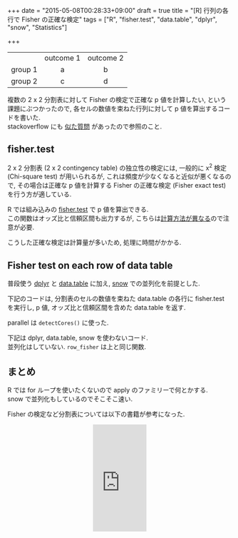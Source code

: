 +++
date = "2015-05-08T00:28:33+09:00"
draft = true
title = "[R] 行列の各行で Fisher の正確な検定"
tags = ["R", "fisher.test", "data.table", "dplyr", "snow", "Statistics"]

+++

<style>#ct td { text-align: center; }</style>
<table id="ct" align="center">
  <tbody>
    <tr>
      <td></td>
      <td>outcome 1</td>
      <td>outcome 2</td>
    </tr>
    <tr>
      <td>group 1</td>
      <td>a</td>
      <td>b</td>
    </tr>
    <tr>
      <td>group 2</td>
      <td>c</td>
      <td>d</td>
    </tr>
  </tbody>
</table>

複数の 2 x 2 分割表に対して Fisher の検定で正確な p 値を計算したい, という課題にぶつかったので, 各セルの数値を束ねた行列に対して p 値を算出するコードを書いた.  
stackoverflow にも [似た質問](http://stackoverflow.com/questions/14983579/running-a-fisher-test-on-each-row-of-a-data-frame-in-r) があったので参照のこと.

fisher.test
-----------

2 x 2 分割表 (2 x 2 contingency table) の独立性の検定には, 一般的に x<sup>2</sup> 検定 (Chi-square test) が用いられるが, これは頻度が少なくなると近似が悪くなるので, その場合は正確な p 値を計算する Fisher の正確な検定 (Fisher exact test) を行う方が適している.

R では組み込みの [fisher.test](https://stat.ethz.ch/R-manual/R-patched/library/stats/html/fisher.test.html) で p 値を算出できる.  
この関数はオッズ比と信頼区間も出力するが, こちらは[計算方法が異なる](http://oku.edu.mie-u.ac.jp/~okumura/stat/fishertest.html)ので注意が必要.

こうした正確な検定は計算量が多いため, 処理に時間がかかる.

Fisher test on each row of data table
-------------------------------------

普段使う [dplyr](https://github.com/hadley/dplyr) と [data.table](https://github.com/Rdatatable/data.table) に加え, [snow](http://cran.r-project.org/web/packages/snow/) での並列化を前提とした.

下記のコードは, 分割表のセルの数値を束ねた data.table の各行に fisher.test を実行し, p 値, オッズ比と信頼区間を含めた data.table を返す.

<script src="https://gist.github.com/dceoy/4d75564e5f44702ee3bc.js?file=row_fisher_dt.R"></script>

parallel は `detectCores()` に使った.

下記は dplyr, data.table, snow を使わないコード.  
並列化はしていない. `row_fisher` は上と同じ関数.

<script src="https://gist.github.com/dceoy/4d75564e5f44702ee3bc.js?file=row_fisher_df.R"></script>

まとめ
------

R では for ループを使いたくないので apply のファミリーで何とかする.  
snow で並列化もしているのでそこそこ速い.

Fisher の検定など分割表については以下の書籍が参考になった.

<div style="text-align: center;">
  <iframe src="http://rcm-fe.amazon-adsystem.com/e/cm?lt1=_blank&bc1=000000&IS2=1&bg1=FFFFFF&fc1=000000&lc1=0000FF&t=dceoy-22&o=9&p=8&l=as4&m=amazon&f=ifr&ref=ss_til&asins=4254125461" style="width:120px;height:240px;" scrolling="no" marginwidth="0" marginheight="0" frameborder="0"></iframe>
</div>
<br>
